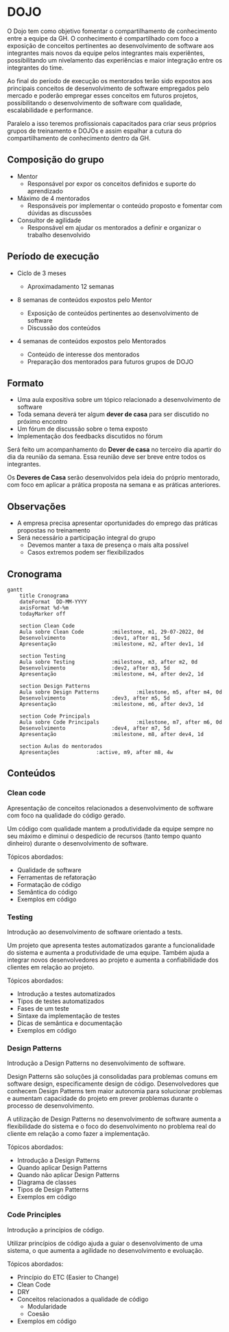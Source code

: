 # DOJO

O Dojo tem como objetivo fomentar o compartilhamento de conhecimento entre a equipe da GH. O conhecimento é compartilhado com foco a exposição de conceitos pertinentes ao desenvolvimento de software aos integrantes mais novos da equipe pelos integrantes mais experiêntes, possibilitando um nivelamento das experiências e maior integração entre os integrantes do time.

Ao final do período de execução os mentorados terão sido expostos aos principais conceitos de desenvolvimento de software empregados pelo mercado e poderão empregar esses conceitos em futuros projetos, possibilitando o desenvolvimento de software com qualidade, escalabilidade e performance.

Paralelo a isso teremos profissionais capacitados para criar seus próprios grupos de treinamento e DOJOs e assim espalhar a cutura do compartilhamento de conhecimento dentro da GH.

## Composição do grupo

- Mentor
  - Responsável por expor os conceitos definidos e suporte do aprendizado
- Máximo de 4 mentorados
  - Responsáveis por implementar o conteúdo proposto e fomentar com dúvidas as discussões
- Consultor de agilidade
  - Responsável em ajudar os mentorados a definir e organizar o trabalho desenvolvido

## Período de execução

- Ciclo de 3 meses
  - Aproximadamento 12 semanas

- 8 semanas de conteúdos expostos pelo Mentor
  - Exposição de conteúdos pertinentes ao desenvolvimento de software
  - Discussão dos conteúdos 

- 4 semanas de conteúdos expostos pelo Mentorados
  - Conteúdo de interesse dos mentorados
  - Preparação dos mentorados para futuros grupos de DOJO 

## Formato

- Uma aula expositiva sobre um tópico relacionado a desenvolvimento de software
- Toda semana deverá ter algum **dever de casa** para ser discutido no próximo encontro
- Um fórum de discussão sobre o tema exposto
- Implementação dos feedbacks discutidos no fórum

Será feito um acompanhamento do **Dever de casa** no terceiro dia apartir do dia da reunião da semana. Essa reunião deve ser breve entre todos os integrantes.

Os **Deveres de Casa** serão desenvolvidos pela ideia do próprio mentorado, com foco em aplicar a prática proposta na semana e as práticas anteriores.

## Observações

- A empresa precisa apresentar oportunidades do emprego das práticas propostas no treinamento
- Será necessário a participação integral do grupo
  - Devemos manter a taxa de presença o mais alta possível
  - Casos extremos podem ser flexibilizados

## Cronograma

```mermaid
gantt
    title Cronograma
    dateFormat  DD-MM-YYYY
    axisFormat %d-%m
    todayMarker off

    section Clean Code
    Aula sobre Clean Code         :milestone, m1, 29-07-2022, 0d
    Desenvolvimento               :dev1, after m1, 5d
    Apresentação                  :milestone, m2, after dev1, 1d

    section Testing
    Aula sobre Testing            :milestone, m3, after m2, 0d
    Desenvolvimento               :dev2, after m3, 5d
    Apresentação                  :milestone, m4, after dev2, 1d

    section Design Patterns
    Aula sobre Design Patterns            :milestone, m5, after m4, 0d
    Desenvolvimento               :dev3, after m5, 5d
    Apresentação                  :milestone, m6, after dev3, 1d

    section Code Principals
    Aula sobre Code Principals            :milestone, m7, after m6, 0d
    Desenvolvimento               :dev4, after m7, 5d
    Apresentação                  :milestone, m8, after dev4, 1d

    section Aulas do mentorados
    Apresentações            :active, m9, after m8, 4w
```

## Conteúdos

### Clean code

Apresentação de conceitos relacionados a desenvolvimento de software com foco na qualidade do código gerado.

Um código com qualidade mantem a produtividade da equipe sempre no seu máximo e diminui o despedício de recursos (tanto tempo quanto dinheiro) durante o desenvolvimento de software.

Tópicos abordados:

- Qualidade de software
- Ferramentas de refatoração
- Formatação de código
- Semântica do código
- Exemplos em código

### Testing

Introdução ao desenvolvimento de software orientado a tests.

Um projeto que apresenta testes automatizados garante a funcionalidade do sistema e aumenta a produtividade de uma equipe. Também ajuda a integrar novos desenvolvedores ao projeto e aumenta a confiabilidade dos clientes em relação ao projeto.

Tópicos abordados:

- Introdução a testes automatizados
- Tipos de testes automatizados
- Fases de um teste
- Sintaxe da implementação de testes
- Dicas de semântica e documentação
- Exemplos em código

### Design Patterns

Introdução a Design Patterns no desenvolvimento de software.

Design Patterns são soluções já consolidadas para problemas comuns em software design, especificamente design de código. Desenvolvedores que conhecem Design Patterns tem maior autonomia para solucionar problemas e aumentam capacidade do projeto em prever problemas durante o processo de desenvolvimento.

A utilização de Design Patterns no desenvolvimento de software aumenta a flexibilidade do sistema e o foco do desenvolvimento no problema real do cliente em relação a como fazer a implementação.

Tópicos abordados:

- Introdução a Design Patterns
- Quando aplicar Design Patterns
- Quando não aplicar Design Patterns
- Diagrama de classes
- Tipos de Design Patterns
- Exemplos em código

### Code Principles

Introdução a princípios de código.

Utilizar princípios de código ajuda a guiar o desenvolvimento de uma sistema, o que aumenta a agilidade no desenvolvimento e evoluação.

Tópicos abordados:

- Princípio do ETC (Easier to Change)
- Clean Code
- DRY
- Conceitos relacionados a qualidade de código
  - Modularidade
  - Coesão
- Exemplos em código